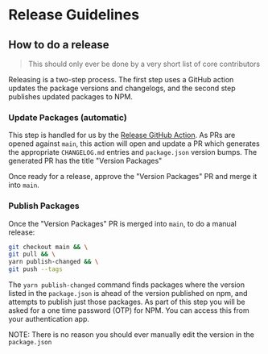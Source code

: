 # Release Guidelines

## How to do a release

> This should only ever be done by a very short list of core contributors

Releasing is a two-step process.
The first step uses a GitHub action updates the package versions and changelogs, and the second step publishes updated packages to NPM.

### Update Packages (automatic)

This step is handled for us by the [Release GitHub Action](https://github.com/logecolib/keystone-5/actions/workflows/release.yml).
As PRs are opened against `main`, this action will open and update a PR which generates the appropriate `CHANGELOG.md` entries and `package.json` version bumps.
The generated PR has the title "Version Packages"

Once ready for a release, approve the "Version Packages" PR and merge it into `main`.

### Publish Packages

Once the "Version Packages" PR is merged into `main`, to do a manual release:

```sh
git checkout main && \
git pull && \
yarn publish-changed && \
git push --tags
```

The `yarn publish-changed` command finds packages where the version listed in the `package.json` is ahead of the version published on npm, and attempts to publish just those packages.
As part of this step you will be asked for a one time password (OTP) for NPM.
You can access this from your authentication app.

NOTE: There is no reason you should ever manually edit the version in the `package.json`
